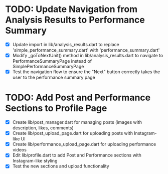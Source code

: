 # TODO: Update Navigation from Analysis Results to Performance Summary

- [x] Update import in lib/analysis_results.dart to replace 'simple_performance_summary.dart' with 'performance_summary.dart'
- [x] Modify _goToNextUnit() method in lib/analysis_results.dart to navigate to PerformanceSummaryPage instead of SimplePerformanceSummaryPage
- [x] Test the navigation flow to ensure the "Next" button correctly takes the user to the performance summary page

# TODO: Add Post and Performance Sections to Profile Page

- [x] Create lib/post_manager.dart for managing posts (images with description, likes, comments)
- [x] Create lib/post_upload_page.dart for uploading posts with Instagram-like UI
- [x] Create lib/performance_upload_page.dart for uploading performance videos
- [x] Edit lib/profile.dart to add Post and Performance sections with Instagram-like styling
- [x] Test the new sections and upload functionality
